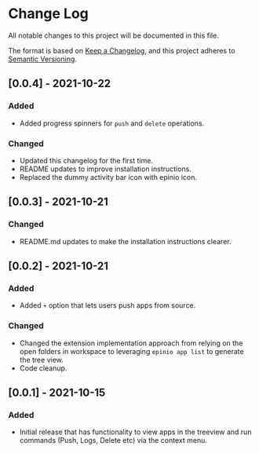 # Change Log

All notable changes to this project will be documented in this file.

The format is based on [Keep a Changelog](https://keepachangelog.com/en/1.0.0/),
and this project adheres to [Semantic Versioning](https://semver.org/spec/v2.0.0.html).


## [0.0.4] - 2021-10-22

### Added
- Added progress spinners for `push` and `delete` operations.

### Changed
- Updated this changelog for the first time.
- README updates to improve installation instructions.
- Replaced the dummy activity bar icon with epinio icon.

## [0.0.3] - 2021-10-21

### Changed
- README.md updates to make the installation instructions clearer.

## [0.0.2] - 2021-10-21

### Added
- Added `+` option that lets users push apps from source.

### Changed
- Changed the extension implementation approach from relying on the open folders in workspace to leveraging `epinio app list` to generate the tree view.
- Code cleanup.

## [0.0.1] - 2021-10-15
### Added
- Initial release that has functionality to view apps in the treeview and run commands (Push, Logs, Delete etc) via the context menu.
